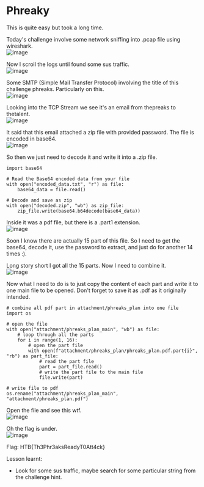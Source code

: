 # Phreaky

This is quite easy but took a long time.

Today's challenge involve some network sniffing into .pcap file using wireshark. <br>
![image](https://github.com/user-attachments/assets/79627ee8-6fc8-40c8-9633-81baa7896997)

Now I scroll the logs until found some sus traffic.<br>
![image](https://github.com/user-attachments/assets/b8ad9281-36e9-400b-b69f-d539c044ece3)

Some SMTP (Simple Mail Transfer Protocol) involving the title of this challenge phreaks. Particularly on this.<br>
![image](https://github.com/user-attachments/assets/d4d52dc0-86c7-4ecd-932a-9dd5117c49df)

Looking into the TCP Stream we see it's an email from thepreaks to thetalent. <br>
![image](https://github.com/user-attachments/assets/3d10865b-b431-43e5-9ea9-9034255ddc2c)

It said that this email attached a zip file with provided password. The file is encoded in base64.<br>
![image](https://github.com/user-attachments/assets/3745e558-1657-4fc4-870f-0f219d8690a3)

So then we just need to decode it and write it into a .zip file.<br>
```
import base64

# Read the Base64 encoded data from your file
with open("encoded_data.txt", "r") as file:
    base64_data = file.read()

# Decode and save as zip
with open("decoded.zip", "wb") as zip_file:
    zip_file.write(base64.b64decode(base64_data))
```

Inside it was a pdf file, but there is a .part1 extension.<br>
![image](https://github.com/user-attachments/assets/57e4def7-d8cf-413a-817c-b8d7db34aa94)

Soon I know there are actually 15 part of this file. So I need to get the base64, decode it, use the password to extract, and just do for another 14 times :).

Long story short I got all the 15 parts. Now I need to combine it.<br>
![image](https://github.com/user-attachments/assets/ce39aed6-814c-4f21-8dc5-3cfe1adc9f10)

Now what I need to do is to just copy the content of each part and write it to one main file to be opened. Don't forget to save it as .pdf as it originally intended.<br>
```
# combine all pdf part in attachment/phreaks_plan into one file
import os

# open the file
with open("attachment/phreaks_plan_main", "wb") as file:
    # loop through all the parts
    for i in range(1, 16):
        # open the part file
        with open(f"attachment/phreaks_plan/phreaks_plan.pdf.part{i}", "rb") as part_file:
            # read the part file
            part = part_file.read()
            # write the part file to the main file
            file.write(part)

# write file to pdf
os.rename("attachment/phreaks_plan_main", "attachment/phreaks_plan.pdf")
```

Open the file and see this wtf.<br>
![image](https://github.com/user-attachments/assets/a823bcd2-40a7-49e9-ba12-ac24a95f221f)

Oh the flag is under.<br>
![image](https://github.com/user-attachments/assets/5e6a94d3-7327-47d9-a7c5-7f96f4c7210d)

Flag: HTB{Th3Phr3aksReadyT0Att4ck}

Lesson learnt: 
- Look for some sus traffic, maybe search for some particular string from the challenge hint.

